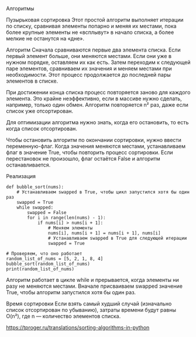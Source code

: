 Алгоритмы


Пузырьковая сортировка
Этот простой алгоритм выполняет итерации по списку, сравнивая элементы попарно и меняя их местами, пока более крупные элементы не «всплывут» в начало списка, а более мелкие не останутся на «дне».

Алгоритм
Сначала сравниваются первые два элемента списка. Если первый элемент больше, они меняются местами. Если они уже в нужном порядке, оставляем их как есть. Затем переходим к следующей паре элементов, сравниваем их значения и меняем местами при необходимости. Этот процесс продолжается до последней пары элементов в списке.

При достижении конца списка процесс повторяется заново для каждого элемента. Это крайне неэффективно, если в массиве нужно сделать, например, только один обмен. Алгоритм повторяется n² раз, даже если список уже отсортирован.

Для оптимизации алгоритма нужно знать, когда его остановить, то есть когда список отсортирован.

Чтобы остановить алгоритм по окончании сортировки, нужно ввести переменную-флаг. Когда значения меняются местами, устанавливаем флаг в значение True, чтобы повторить процесс сортировки. Если перестановок не произошло, флаг остаётся False и алгоритм останавливается.

Реализация

```
def bubble_sort(nums):  
    # Устанавливаем swapped в True, чтобы цикл запустился хотя бы один раз
    swapped = True
    while swapped:
        swapped = False
        for i in range(len(nums) - 1):
            if nums[i] > nums[i + 1]:
                # Меняем элементы
                nums[i], nums[i + 1] = nums[i + 1], nums[i]
                # Устанавливаем swapped в True для следующей итерации
                swapped = True

# Проверяем, что оно работает
random_list_of_nums = [5, 2, 1, 8, 4]  
bubble_sort(random_list_of_nums)  
print(random_list_of_nums)
```

Алгоритм работает в цикле while и прерывается, когда элементы ни разу не меняются местами. Вначале присваиваем swapped значение True, чтобы алгоритм запустился хотя бы один раз.


Время сортировки
Если взять самый худший случай (изначально список отсортирован по убыванию), затраты времени будут равны O(n²), где n — количество элементов списка.


https://tproger.ru/translations/sorting-algorithms-in-python
